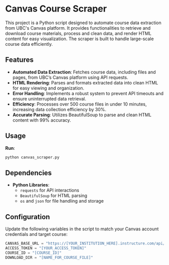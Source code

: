 # Canvas Course Scraper

This project is a Python script designed to automate course data extraction from UBC's Canvas platform. It provides functionalities to retrieve and download course materials, process and clean data, and render HTML content for easy visualization. The scraper is built to handle large-scale course data efficiently.

## Features

- **Automated Data Extraction**: Fetches course data, including files and pages, from UBC’s Canvas platform using API requests.
- **HTML Rendering**: Parses and formats extracted data into clean HTML for easy viewing and organization.
- **Error Handling**: Implements a robust system to prevent API timeouts and ensure uninterrupted data retrieval.
- **Efficiency**: Processes over 500 course files in under 10 minutes, increasing data collection efficiency by 30%.
- **Accurate Parsing**: Utilizes BeautifulSoup to parse and clean HTML content with 99% accuracy.

## Usage  

**Run**: 
```bash
python canvas_scraper.py
```

## Dependencies

- **Python Libraries**:
  - `requests` for API interactions
  - `BeautifulSoup` for HTML parsing
  - `os` and `json` for file handling and storage

## Configuration

Update the following variables in the script to match your Canvas account credentials and target course:

```python
CANVAS_BASE_URL = "https://[YOUR_INSTITUTION_HERE].instructure.com/api/v1/"
ACCESS_TOKEN = "[YOUR_ACCESS_TOKEN]"
COURSE_ID = "[COURSE_ID]"
DOWNLOAD_DIR = "[NAME_FOR_COURSE_FILE]"
```
